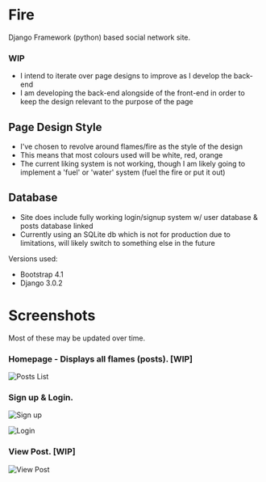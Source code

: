 # Fire
Django Framework (python) based social network site.

### WIP
 - I intend to iterate over page designs to improve as I develop the back-end
 - I am developing the back-end alongside of the front-end in order to keep the design relevant to the purpose of the page
 
## Page Design Style
 - I've chosen to revolve around flames/fire as the style of the design
  - This means that most colours used will be white, red, orange
  - The current liking system is not working, though I am likely going to implement a 'fuel' or 'water' system (fuel the fire or put it     out)
## Database
 - Site does include fully working login/signup system w/ user database & posts database linked
 - Currently using an SQLite db which is not for production due to limitations, will likely switch to something else in the future

Versions used:

- Bootstrap 4.1
- Django 3.0.2

# Screenshots
Most of these may be updated over time. 

### Homepage - Displays all flames (posts). [WIP]
![Posts List](https://i.imgur.com/c7HoByu.png)

### Sign up & Login.
![Sign up](https://i.imgur.com/KT1scVo.png)

![Login](https://i.imgur.com/S3j6hn3.png)

### View Post. [WIP]

![View Post](https://i.imgur.com/MsJl41v.png)
